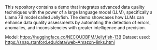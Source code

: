 This repository contains a demo that integrates advanced data quality techniques with the power of a large language model (LLM), specifically a Llama 7B model called Jellyfish. The demo showcases how LLMs can enhance data quality assessments by automating the detection of errors, anomalies, and inconsistencies with greater intelligence and precision.

Model: https://huggingface.co/NECOUDBFM/Jellyfish-13B
Dataset used:  https://snap.stanford.edu/data/web-Amazon-links.html
